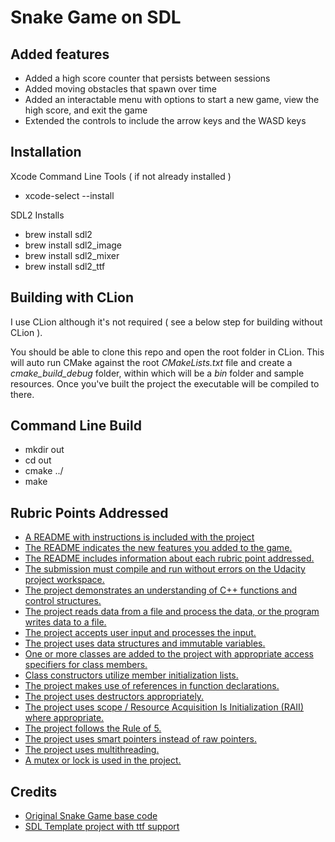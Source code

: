 # Snake Game on SDL

## Added features
- Added a high score counter that persists between sessions
- Added moving obstacles that spawn over time
- Added an interactable menu with options to start a new game, view the high score, and exit the game
- Extended the controls to include the arrow keys and the WASD keys

## Installation

Xcode Command Line Tools ( if not already installed )

- xcode-select --install

SDL2 Installs

- brew install sdl2
- brew install sdl2_image
- brew install sdl2_mixer
- brew install sdl2_ttf

## Building with CLion

I use CLion although it's not required ( see a below step for building without CLion ). 

You should be able to clone this repo and open the root folder in CLion. This will auto run CMake against the root _CMakeLists.txt_ file and create a _cmake_build_debug_ folder, within which will be a _bin_ folder and sample resources. Once you've built the project the executable will be compiled to there.

## Command Line Build

- mkdir out
- cd out
- cmake ../
- make

## Rubric Points Addressed
- [A README with instructions is included with the project](README.md)
- [The README indicates the new features you added to the game.](README.md)
- [The README includes information about each rubric point addressed.](README.md)
- [The submission must compile and run without errors on the Udacity project workspace.](README.md)
- [The project demonstrates an understanding of C++ functions and control structures.](src)
- [The project reads data from a file and process the data, or the program writes data to a file.](src/ScoreManager.h)
- [The project accepts user input and processes the input.](src/menu.cpp)
- [The project uses data structures and immutable variables.](src/ScoreManager.h)
- [One or more classes are added to the project with appropriate access specifiers for class members.](src/Obstacle.h)
- [Class constructors utilize member initialization lists.](src/Obstacle.cpp)
- [The project makes use of references in function declarations.](src/ScoreManager.cpp)
- [The project uses destructors appropriately.](src/game.cpp)
- [The project uses scope / Resource Acquisition Is Initialization (RAII) where appropriate.](src/main.cpp)
- [The project follows the Rule of 5.](src/menu.h)
- [The project uses smart pointers instead of raw pointers.](src/main.cpp)
- [The project uses multithreading.](src/game.cpp)
- [A mutex or lock is used in the project.](src/game.cpp)



## Credits

- [Original Snake Game base code](https://github.com/udacity/CppND-Capstone-Snake-Gam)
- [SDL Template project with ttf support](https://github.com/JodyAndrews/SDL2_Basic_Setup/)

